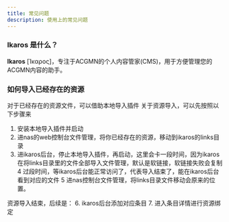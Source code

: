 ```yaml
---
title: 常见问题
description: 使用上的常见问题
---
```


### Ikaros 是什么？

**Ikaros** [Ίκαρος]，专注于ACGMN的个人内容管家(CMS)，用于方便管理您的ACGMN内容的助手。

### 如何导入已经存在的资源

对于已经存在的资源文件，可以借助本地导入插件
关于资源导入，可以先按照以下步骤来

1. 安装本地导入插件并启动
2. 进nas的web控制台文件管理，将你已经存在的资源，移动到ikaros的links目录
3. 进ikaros后台，停止本地导入插件，再启动，这里会卡一段时间，因为ikaros在将links目录里的文件全部导入文件管理，默认是软链接，软链接失败会复制
4 过段时间，等ikaros后台能正常访问了，代表导入结束了，能在ikaros后台看到对应的文件
5 进nas控制台文件管理，将links目录文件移动会原来的位置。

资源导入结束，后续是：
6. ikaros后台添加对应条目
7. 进入条目详情进行资源绑定
